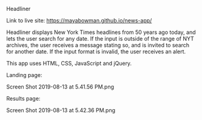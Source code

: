 Headliner

Link to live site: https://mayabowman.github.io/news-app/

Headliner displays New York Times headlines from 50 years ago today, and lets the user search for any date. If the input is
outside of the range of NYT archives, the user receives a message stating so, and is invited to search for another date. If 
the input format is invalid, the user receives an alert. 

This app uses HTML, CSS, JavaScript and jQuery.

Landing page:

Screen Shot 2019-08-13 at 5.41.56 PM.png

Results page: 

Screen Shot 2019-08-13 at 5.42.36 PM.png



